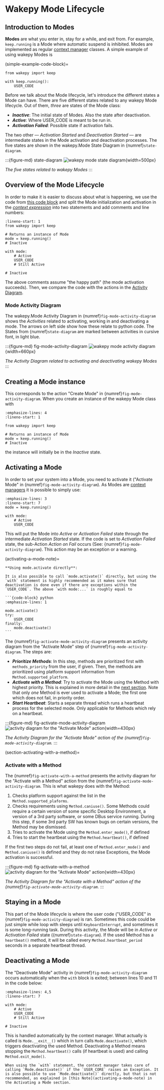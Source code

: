 # Wakepy Mode Lifecycle

## Introduction to Modes
**Modes** are what you enter in, stay for a while, and exit from. For example, `keep.running` is a Mode where automatic suspend is inhibited.  Modes are implemented as regular [context manager](https://peps.python.org/pep-0343) classes.  A simple example of using wakepy Modes is

(simple-example-code-block)=
```{code-block} python
from wakepy import keep

with keep.running():
    USER_CODE
```

Before we talk about the Mode lifecycle, let's introduce the different states a Mode can have. There are five different states related to any wakepy Mode lifecycle. Out of them, *three* are states of the Mode class: 
- ***Inactive***: The initial state of Modes. Also the state after deactivation.
- ***Active***: Where USER_CODE is meant to be run in.
- ***Activation Failed***: Possible state if activation fails.

The two other — *Activation Started* and *Deactivation Started* — are intermediate states in the Mode activation and deactivation processes. The five states are shown in the wakepy.Mode State Diagram in {numref}`state-diagram`.
    
:::{figure-md} state-diagram
![wakepy mode state diagram](./img/mode-state-diagram.svg){width=500px}

*The five states related to wakepy Modes*
:::

## Overview of the Mode Lifecycle

In order to make it is easier to discuss about what is happening, we use the code from [this code block](simple-example-code-block) and  split the Mode initialization and activation in the [*context expression*](https://peps.python.org/pep-0343/#standard-terminology) into two statements and add comments and line numbers:

```{code-block} python
:lineno-start: 1
from wakepy import keep

# Returns an instance of Mode
mode = keep.running()
# Inactive 

with mode:
    # Active 
    USER_CODE
    # Still Active
    
# Inactive
```
The above comments assume "the happy path" (the mode activation succeeds). Then, we compare the code with the actions in the [Activity Diagram](#mode-activity-diagram). 

### Mode Activity Diagram


The wakepy.Mode Activity Diagram in {numref}`fig-mode-activity-diagram` shows the *Activities* related to activating, working in and deactivating a mode. The arrows on left side show how these relate to python code. The States from {numref}`state-diagram` are marked between activities in cursive font, in light blue.

:::{figure-md} fig-mode-activity-diagram
![wakepy mode activity diagram](./img/mode-activity-diagram.svg){width=660px}

*The Activity Diagram related to activating and deactivating wakepy Modes*
:::



## Creating a Mode instance

This corresponds to the action "Create Mode" in {numref}`fig-mode-activity-diagram`. When you create an instance of the wakepy Mode class with 


```{code-block} python
:emphasize-lines: 4
:lineno-start: 1

from wakepy import keep

# Returns an instance of Mode
mode = keep.running()
# Inactive 

```

the instance will initially be in the *Inactive* state.


## Activating a Mode

In order to set your system into a Mode, you need to activate it ("Activate Mode" in {numref}`fig-mode-activity-diagram`). As Modes are [context managers](https://peps.python.org/pep-0343/) it is possible to simply use:

```{code-block} python
:emphasize-lines: 3
:lineno-start: 7
mode = keep.running()

with mode:
    # Active 
    USER_CODE
```

This will put the Mode into *Active* or *Activation Failed* state through the intermediate *Activation Started* state. If the code is set to *Activation Failed* state, the sub-Action *Action on Fail* occurs (See: {numref}`fig-mode-activity-diagram`). This action may be an exception or a warning.

(activating-a-mode-note)=
````{note} 
**Using mode.activate directly**:

It is also possible to call `mode.activate()` directly, but using the `with` statement is highly recommended as it makes sure that deactivation is done even if there are exceptions within the `USER_CODE`. The above `with mode:...` is roughly equal to

```{code-block} python
:emphasize-lines: 1

mode.activate()
try:
    USER_CODE
finally:
    mode.deactivate()
```

````

The {numref}`fig-activate-mode-activity-diagram` presents an activity diagram from the "Activate Mode" step of {numref}`fig-mode-activity-diagram`. The steps are:
- ***Prioritize Methods***: In this step, methods are prioritized first with `methods_priority` from the user, if given. Then, the methods are prioritized using platform support information from `Method.supported_platform`.
- ***Activate with a Method***: Try to activate the Mode using the Method with highest priority. This is explained in more detail in the [next section](#section-activating-with-a-method). Note that only *one* Method is ever used to activate a Mode; the first one which does not fail, in priority order.
- ***Start Heartbeat***: Starts a separate thread which runs a heartbeat process for the selected mode. Only applicable for Methods which rely on a heartbeat.


:::{figure-md} fig-activate-mode-activity-diagram
![activity diagram for the "Activate Mode" action](./img/activate-mode-activity-diagram.svg){width=430px}

*The Activity Diagram for the "Activate Mode" action of the {numref}`fig-mode-activity-diagram`.*
:::

(section-activating-with-a-method)=
### Activate with a Method

The {numref}`fig-activate-with-a-method` presents the activity diagram for the "Activate with a Method" action from the {numref}`fig-activate-mode-activity-diagram`. This is what wakepy does with the Method:


1. Checks platform support against the list in the `Method.supported_plaforms`. 
2. Checks requirements using `Method.caniuse()`. Some Methods could require a certain version of some specific Desktop Environment, a version of a 3rd party software, or some DBus service running. During this step, if some 3rd party SW has known bugs on certain versions, the Method may be dismissed.
3. Tries to activate the Mode using the `Method.enter_mode()`, if defined
4. Tries to start the heartbeat using the `Method.heartbeat()`, if defined

If the first two steps do not fail, at least one of `Method.enter_mode()` and `Method.caniuse()` is defined and they do not raise Exceptions, the Mode activation is successful.

:::{figure-md} fig-activate-with-a-method
![activity diagram for the "Activate Mode" action](./img/activate-mode-using-method-activity-diagram.svg){width=430px}

*The Activity Diagram for the "Activate with a Method" action of the {numref}`fig-activate-mode-activity-diagram`.*
:::


## Staying in a Mode

This part of the Mode lifecycle is where the user code ("USER_CODE" in {numref}`fig-mode-activity-diagram`) is ran. Sometimes this code could be just simple while loop with sleeps until `KeyboardInterrupt`, and sometimes it is some long-running task. During this activity, the Mode will be in *Active* or *Activation Failed* state ({numref}`state-diagram`). If the used Method has a `heartbeat()` method, it will be called every `Method.heartbeat_period` seconds in a separate heartbeat thread.

## Deactivating a Mode

The "Deactivate Mode" activity in {numref}`fig-mode-activity-diagram` occurs automatically when the `with` block is exited; between lines 10 and 11 in the code below:

```{code-block} python
:emphasize-lines: 4,5
:lineno-start: 7

with mode:
    # Active 
    USER_CODE
    # Still Active
    
# Inactive
```

This is handled automatically by the context manager. What actually is called is `Mode.__exit__()` which in turn calls `Mode.deactivate()`, which triggers deactivating the used Method. Deactivating a Method means stopping the `Method.heartbeat()` calls (if heartbeat is used) and calling `Method.exit_mode()`.

```{note}
When using the `with` statement, the context manager takes care of calling `Mode.deactivate()` if the `USER_CORE` raises an Exception. It is also possible to use `Mode.deactivate()` directly, but that is not recommended, as explained in [this Note](activating-a-mode-note) in the Activating a Mode section.
```

